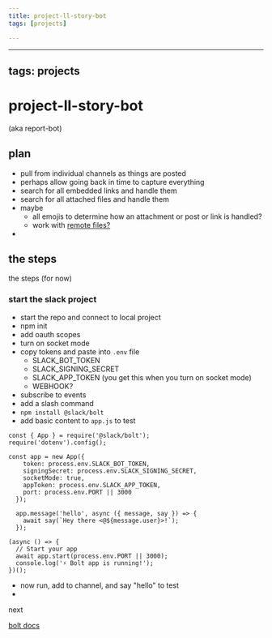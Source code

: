```yaml
---
title: project-ll-story-bot
tags: [projects]

---
```


---
tags: projects
---

# project-ll-story-bot

(aka report-bot)

## plan

* pull from individual channels as things are posted
* perhaps allow going back in time to capture everything
* search for all embedded links and handle them
* search for all attached files and handle them
* maybe
    * all emojis to determine how an attachment or post or link is handled?
    * work with [remote files?](https://api.slack.com/messaging/files/remote)
* 



## the steps

the steps (for now)

### start the slack project

* start the repo and connect to local project
* npm init
* add oauth scopes
* turn on socket mode
* copy tokens and paste into `.env` file
    * SLACK_BOT_TOKEN
    * SLACK_SIGNING_SECRET
    * SLACK_APP_TOKEN (you get this when you turn on socket mode)
    * WEBHOOK?
* subscribe to events
* add a slash command
* `npm install @slack/bolt`
* add basic content to `app.js` to test

```
const { App } = require('@slack/bolt');
require('dotenv').config();

const app = new App({
    token: process.env.SLACK_BOT_TOKEN,
    signingSecret: process.env.SLACK_SIGNING_SECRET,
    socketMode: true,
    appToken: process.env.SLACK_APP_TOKEN,
    port: process.env.PORT || 3000
  });
  
  app.message('hello', async ({ message, say }) => {
    await say(`Hey there <@${message.user}>!`);
  });

(async () => {
  // Start your app
  await app.start(process.env.PORT || 3000);
  console.log('⚡️ Bolt app is running!');
})();
```

* now run, add to channel, and say "hello" to test
* 


next

[bolt docs](https://slack.dev/bolt-js/tutorial/getting-started)

